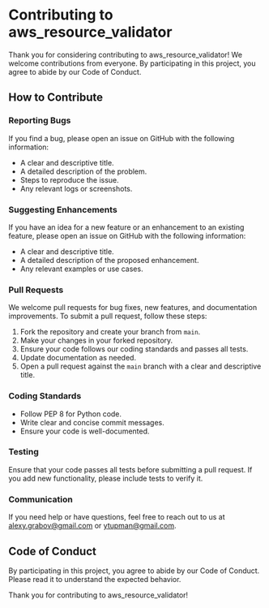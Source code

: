# Contributing to aws_resource_validator

Thank you for considering contributing to aws_resource_validator! We welcome contributions from everyone. By participating in this project, you agree to abide by our Code of Conduct.

## How to Contribute

### Reporting Bugs

If you find a bug, please open an issue on GitHub with the following information:

- A clear and descriptive title.
- A detailed description of the problem.
- Steps to reproduce the issue.
- Any relevant logs or screenshots.

### Suggesting Enhancements

If you have an idea for a new feature or an enhancement to an existing feature, please open an issue on GitHub with the following information:

- A clear and descriptive title.
- A detailed description of the proposed enhancement.
- Any relevant examples or use cases.

### Pull Requests

We welcome pull requests for bug fixes, new features, and documentation improvements. To submit a pull request, follow these steps:

1. Fork the repository and create your branch from `main`.
2. Make your changes in your forked repository.
3. Ensure your code follows our coding standards and passes all tests.
4. Update documentation as needed.
5. Open a pull request against the `main` branch with a clear and descriptive title.

### Coding Standards

- Follow PEP 8 for Python code.
- Write clear and concise commit messages.
- Ensure your code is well-documented.

### Testing

Ensure that your code passes all tests before submitting a pull request. If you add new functionality, please include tests to verify it.

### Communication

If you need help or have questions, feel free to reach out to us at [alexy.grabov@gmail.com](mailto:alexy.grabov@gmail.com) or [ytupman@gmail.com](mailto:ytupman@gmail.com).

## Code of Conduct

By participating in this project, you agree to abide by our Code of Conduct. Please read it to understand the expected behavior.

Thank you for contributing to aws_resource_validator!
